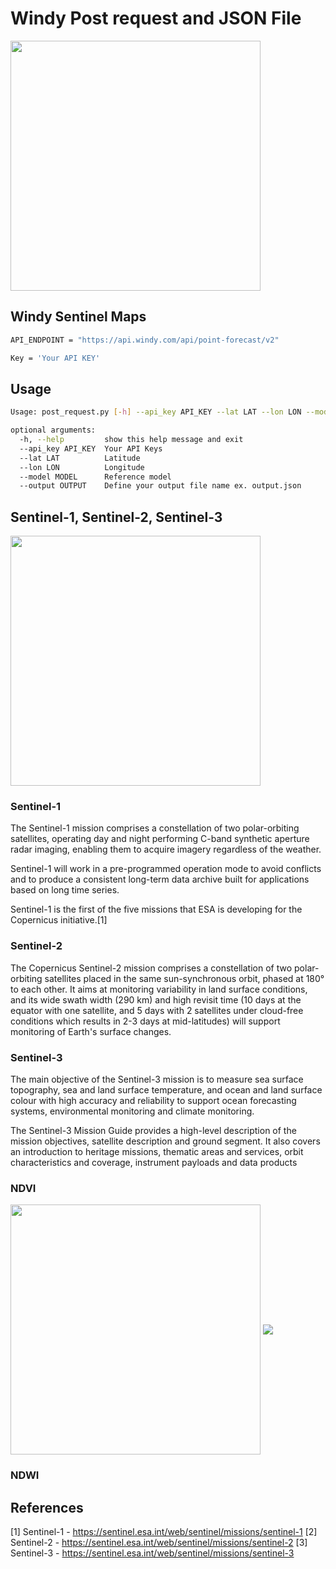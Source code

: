 # Windy Post request and JSON File

<img src="https://www.gannett-cdn.com/presto/2020/11/19/PTCN/7d946ccb-7a6e-4456-9a56-416076fc7311-EnIZWibVkAAdWqP.jpg" width="400"  align="middle" >

## Windy Sentinel Maps

```bash
API_ENDPOINT = "https://api.windy.com/api/point-forecast/v2"

Key = 'Your API KEY'
```

## Usage

```bash
Usage: post_request.py [-h] --api_key API_KEY --lat LAT --lon LON --model MODEL [--output OUTPUT]

optional arguments:
  -h, --help         show this help message and exit
  --api_key API_KEY  Your API Keys
  --lat LAT          Latitude
  --lon LON          Longitude
  --model MODEL      Reference model
  --output OUTPUT    Define your output file name ex. output.json
```
## Sentinel-1, Sentinel-2, Sentinel-3

<img src="https://64.media.tumblr.com/03ca2bdfdbb356a4f806be0f3c574f60/tumblr_n8zyut0fH01qa09t4o1_500.gif" width="400"  align="middle" >

### Sentinel-1

The Sentinel-1 mission comprises a constellation of two polar-orbiting satellites, operating day and night performing C-band synthetic aperture radar imaging, enabling them to acquire imagery regardless of the weather.

Sentinel-1 will work in a pre-programmed operation mode to avoid conflicts and to produce a consistent long-term data archive built for applications based on long time series.

Sentinel-1 is the first of the five missions that ESA is developing for the Copernicus initiative.[1]

### Sentinel-2

The Copernicus Sentinel-2 mission comprises a constellation of two polar-orbiting satellites placed in the same sun-synchronous orbit, phased at 180° to each other. It aims at monitoring variability in land surface conditions, and its wide swath width (290 km) and high revisit time (10 days at the equator with one satellite, and 5 days with 2 satellites under cloud-free conditions which results in 2-3 days at mid-latitudes) will support monitoring of Earth's surface changes.

### Sentinel-3

The main objective of the Sentinel-3 mission is to measure sea surface topography, sea and land surface temperature, and ocean and land surface colour with high accuracy and reliability to support ocean forecasting systems, environmental monitoring and climate monitoring.

The Sentinel-3 Mission Guide provides a high-level description of the mission objectives, satellite description and ground segment. It also covers an introduction to heritage missions, thematic areas and services, orbit characteristics and coverage, instrument payloads and data products

### NDVI

<img src="https://bikeshbade.com.np/media/uploads/2020/05/07/ndvichart_eD4HXBw.png" width="400"  align="middle" >

<img src="https://render.githubusercontent.com/render/math?math=(B8-B4)/(B8+B4)" align="middle">


### NDWI





## References
[1] Sentinel-1 - https://sentinel.esa.int/web/sentinel/missions/sentinel-1
[2] Sentinel-2 - https://sentinel.esa.int/web/sentinel/missions/sentinel-2
[3] Sentinel-3 - https://sentinel.esa.int/web/sentinel/missions/sentinel-3
